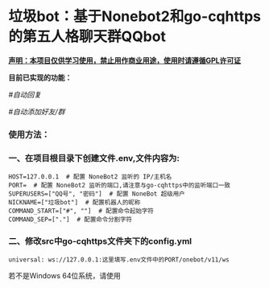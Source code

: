 # 垃圾bot：基于Nonebot2和go-cqhttps的第五人格聊天群QQbot

**<u>声明：本项目仅供学习使用，禁止用作商业用途，使用时请遵循GPL许可证</u>**

**目前已实现的功能：**

*#自动回复*

*#自动添加好友/群*

### 使用方法：

### 一、在项目根目录下创建文件.env,文件内容为:

```
HOST=127.0.0.1  # 配置 NoneBot2 监听的 IP/主机名
PORT=  # 配置 NoneBot2 监听的端口,请注意与go-cqhttps中的监听端口一致
SUPERUSERS=["QQ号", "密码"]  # 配置 NoneBot 超级用户
NICKNAME=["垃圾bot"]  # 配置机器人的昵称
COMMAND_START=["#", ""]  # 配置命令起始字符
COMMAND_SEP=["."]  # 配置命令分割字符
```

### 二、修改src中go-cqhttps文件夹下的config.yml

```
universal: ws://127.0.0.1:这里填写.env文件中的PORT/onebot/v11/ws
```

若不是Windows 64位系统，请使用
